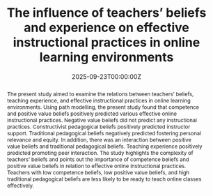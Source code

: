 ---
title: "The influence of teachers’ beliefs and experience on effective instructional practices in online learning environments"
draft: false
authors:
- admin
- Sung-Chan Ku
- Sheng-Shiang Tseng
#author_notes:
#- "Equal contribution"
#- "Equal contribution"
date: "2025-09-23T00:00:00Z"
doi: "10.1080/02607476.2025.2562340"

# Schedule page publish date (NOT publication's date).
publishDate: "2017-01-01T00:00:00Z"

# Publication type.
# Accepts a single type but formatted as a YAML list (for Hugo requirements).
# Enter a publication type from the CSL standard.
publication_types: ["article-journal"]

# Publication name and optional abbreviated publication name.
publication: "*Journal of Education for Teaching*"
publication_short: ""

abstract: The present study aimed to examine the relations between teachers’ beliefs, teaching experience, and effective instructional practices in online learning environments. Using path modelling, the present study found that competence and positive value beliefs positively predicted various effective online instructional practices. Negative value beliefs did not predict any instructional practices. Constructivist pedagogical beliefs positively predicted instructor support. Traditional pedagogical beliefs negatively predicted fostering personal relevance and equity. In addition, there was an interaction between positive value beliefs and traditional pedagogical beliefs. Teaching experience positively predicted promoting peer interaction. The study highlights the complexity of teachers’ beliefs and points out the importance of competence beliefs and positive value beliefs in relation to effective online instructional practices. Teachers with low competence beliefs, low positive value beliefs, and high traditional pedagogical beliefs are less likely to be ready to teach online classes effectively.

# Summary. An optional shortened abstract.
summary: Lorem ipsum dolor sit amet, consectetur adipiscing elit. Duis posuere tellus ac convallis placerat. Proin tincidunt magna sed ex sollicitudin condimentum.

tags:
- motivation
featured: false

# links:
# - name: ""
#url: ''
#url_pdf: http://arxiv.org/pdf/1512.04133v1
#url_code: 'https://github.com/HugoBlox/hugo-blox-builder'
url_dataset: ''
url_poster: ''
url_project: ''
url_slides: ''
url_source: ''
url_video: ''

# Featured image
# To use, add an image named `featured.jpg/png` to your page's folder. 
image:
  caption: 'Image credit: [**Unsplash**](https://unsplash.com/photos/jdD8gXaTZsc)'
  focal_point: ""
  preview_only: false

# Associated Projects (optional).
#   Associate this publication with one or more of your projects.
#   Simply enter your project's folder or file name without extension.
#   E.g. `internal-project` references `content/project/internal-project/index.md`.
#   Otherwise, set `projects: []`.
projects: []

# Slides (optional).
#   Associate this publication with Markdown slides.
#   Simply enter your slide deck's filename without extension.
#   E.g. `slides: "example"` references `content/slides/example/index.md`.
#   Otherwise, set `slides: ""`.
slides: example
---